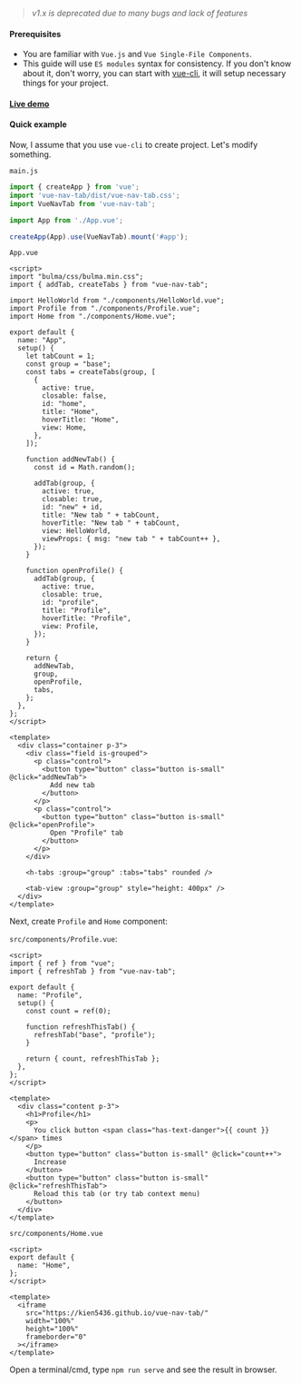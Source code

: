 > *v1.x is deprecated due to many bugs and lack of features*

#### Prerequisites

- You are familiar with `Vue.js` and `Vue Single-File Components`.
- This guide will use `ES modules` syntax for consistency. If you don't know about it, don't worry, you can start with [vue-cli](https://cli.vuejs.org/guide/installation.html), it will setup necessary things for your project.

#### [Live demo](https://codesandbox.io/s/vue-nav-tab-2-example-xmvlip)

#### Quick example

Now, I assume that you use `vue-cli` to create project. Let's modify something.

`main.js`

```js
import { createApp } from 'vue';
import 'vue-nav-tab/dist/vue-nav-tab.css';
import VueNavTab from 'vue-nav-tab';

import App from './App.vue';

createApp(App).use(VueNavTab).mount('#app');
```

`App.vue`

```vue
<script>
import "bulma/css/bulma.min.css";
import { addTab, createTabs } from "vue-nav-tab";

import HelloWorld from "./components/HelloWorld.vue";
import Profile from "./components/Profile.vue";
import Home from "./components/Home.vue";

export default {
  name: "App",
  setup() {
    let tabCount = 1;
    const group = "base";
    const tabs = createTabs(group, [
      {
        active: true,
        closable: false,
        id: "home",
        title: "Home",
        hoverTitle: "Home",
        view: Home,
      },
    ]);

    function addNewTab() {
      const id = Math.random();

      addTab(group, {
        active: true,
        closable: true,
        id: "new" + id,
        title: "New tab " + tabCount,
        hoverTitle: "New tab " + tabCount,
        view: HelloWorld,
        viewProps: { msg: "new tab " + tabCount++ },
      });
    }

    function openProfile() {
      addTab(group, {
        active: true,
        closable: true,
        id: "profile",
        title: "Profile",
        hoverTitle: "Profile",
        view: Profile,
      });
    }

    return {
      addNewTab,
      group,
      openProfile,
      tabs,
    };
  },
};
</script>

<template>
  <div class="container p-3">
    <div class="field is-grouped">
      <p class="control">
        <button type="button" class="button is-small" @click="addNewTab">
          Add new tab
        </button>
      </p>
      <p class="control">
        <button type="button" class="button is-small" @click="openProfile">
          Open "Profile" tab
        </button>
      </p>
    </div>

    <h-tabs :group="group" :tabs="tabs" rounded />

    <tab-view :group="group" style="height: 400px" />
  </div>
</template>
```

Next, create `Profile` and `Home` component:

`src/components/Profile.vue`:

```vue
<script>
import { ref } from "vue";
import { refreshTab } from "vue-nav-tab";

export default {
  name: "Profile",
  setup() {
    const count = ref(0);

    function refreshThisTab() {
      refreshTab("base", "profile");
    }

    return { count, refreshThisTab };
  },
};
</script>

<template>
  <div class="content p-3">
    <h1>Profile</h1>
    <p>
      You click button <span class="has-text-danger">{{ count }}</span> times
    </p>
    <button type="button" class="button is-small" @click="count++">
      Increase
    </button>
    <button type="button" class="button is-small" @click="refreshThisTab">
      Reload this tab (or try tab context menu)
    </button>
  </div>
</template>
```

`src/components/Home.vue`

```vue
<script>
export default {
  name: "Home",
};
</script>

<template>
  <iframe
    src="https://kien5436.github.io/vue-nav-tab/"
    width="100%"
    height="100%"
    frameborder="0"
  ></iframe>
</template>
```

Open a terminal/cmd, type `npm run serve` and see the result in browser.
